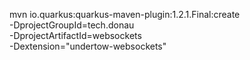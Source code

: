 mvn io.quarkus:quarkus-maven-plugin:1.2.1.Final:create \
-DprojectGroupId=tech.donau \
-DprojectArtifactId=websockets \
-Dextension="undertow-websockets"